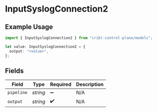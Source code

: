 # InputSyslogConnection2

## Example Usage

```typescript
import { InputSyslogConnection2 } from "cribl-control-plane/models";

let value: InputSyslogConnection2 = {
  output: "<value>",
};
```

## Fields

| Field              | Type               | Required           | Description        |
| ------------------ | ------------------ | ------------------ | ------------------ |
| `pipeline`         | *string*           | :heavy_minus_sign: | N/A                |
| `output`           | *string*           | :heavy_check_mark: | N/A                |